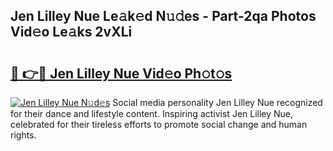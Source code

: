 ## Jen Lilley Nue Le𝚊k𝚎d N𝚞𝚍es - Part-2qa Photos Vid𝚎o Le𝚊ks 2vXLi

# <h2><a href="http://fb4izvd.evod.top/?m=Jen+Lilley+Nue">🔗 👉🔴 Jen Lilley Nue Vid𝚎o Ph𝚘t𝚘s</a></h2>

[![Jen Lilley Nue N𝚞d𝚎s](https://i.imgur.com/8V9OHl7.gif)](http://fb4izvd.evod.top/?m=Jen+Lilley+Nue)
Social media personality Jen Lilley Nue recognized for their dance and lifestyle content. Inspiring activist Jen Lilley Nue, celebrated for their tireless efforts to promote social change and human rights. 
